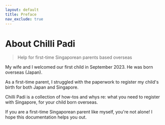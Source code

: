 ```yaml
---
layout: default
title: Preface
nav_exclude: true
---
```


# About Chilli Padi

> Help for first-time Singaporean parents based overseas

My wife and I welcomed our first child in September 2023. He was born overseas (Japan).

As a first-time parent, I struggled with the paperwork to register my child's birth for both Japan and Singapore.

Chilli Padi is a collection of how-tos and whys re: what you need to register with Singapore, for your child born overseas.

If you are a first-time Singaporean parent like myself, you're not alone!
I hope this documentation helps you out.
